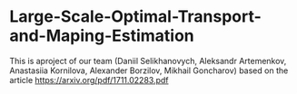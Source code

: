 # Large-Scale-Optimal-Transport-and-Maping-Estimation
This is aproject of our team (Daniil Selikhanovych, Aleksandr Artemenkov, Anastasiia Kornilova, Alexander Borzilov, Mikhail Goncharov) based on the article https://arxiv.org/pdf/1711.02283.pdf
